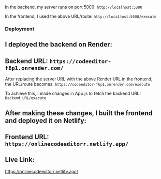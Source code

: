 
In the backend, my server runs on port 5000:
`http://localhost:5000`

In the frontend, I used the above URL/route:
`http://localhost:5000/execute`

### Deployment

I deployed the backend on Render:
---------------------------------------------------------------------
Backend URL: `https://codeeditor-f6p1.onrender.com/`
---------------------------------------------------------------------
After replacing the server URL with the above Render URL in the frontend, the URL/route becomes:
`https://codeeditor-f6p1.onrender.com/execute`

To achieve this, I made changes in App.js to fetch the backend URL:
`Backend_URL/execute`

After making these changes, I built the frontend and deployed it on Netlify:
----------------------------------------------------------------------
Frontend URL: `https://onlinecodeeditorr.netlify.app/`
----------------------------------------------------------------------

## Live Link:
https://onlinecodeeditorr.netlify.app/